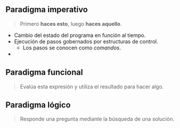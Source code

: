 ## Paradigma imperativo
> Primero **haces esto**, luego **haces aquello**.

* Cambio del estado del programa en función al tiempo.
* Ejecución de pasos gobernados por estructuras de control.
    * Los pasos se conocen como *comandos*.
* 

## Paradigma funcional
> Evalúa esta expresión y utiliza el resultado para hacer algo.


## Paradigma lógico
> Responde una pregunta mediante la búsqueda de una solución.

